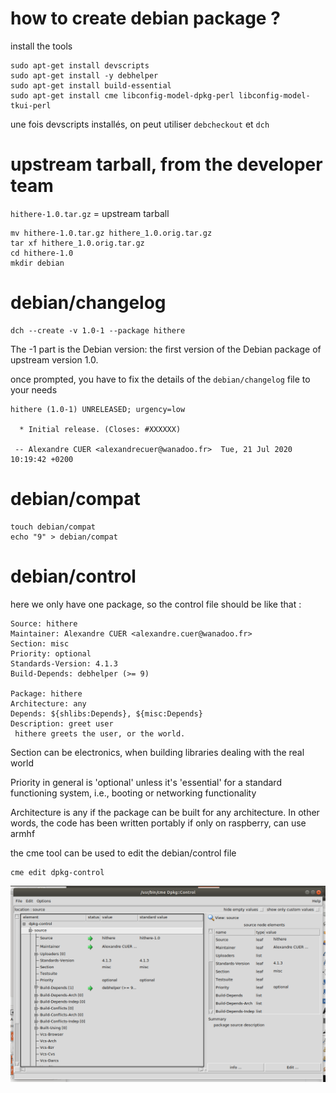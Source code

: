 # how to create debian package ?

install the tools
```
sudo apt-get install devscripts
sudo apt-get install -y debhelper
sudo apt-get install build-essential
sudo apt-get install cme libconfig-model-dpkg-perl libconfig-model-tkui-perl
```
une fois devscripts installés, on peut utiliser `debcheckout` et `dch`

# upstream tarball, from the developer team

`hithere-1.0.tar.gz` = upstream tarball

```
mv hithere-1.0.tar.gz hithere_1.0.orig.tar.gz
tar xf hithere_1.0.orig.tar.gz
cd hithere-1.0
mkdir debian
```
# debian/changelog
```
dch --create -v 1.0-1 --package hithere
```
The -1 part is the Debian version: the first version of the Debian package of upstream version 1.0.

once prompted, you have to fix the details of the `debian/changelog` file to your needs
```
hithere (1.0-1) UNRELEASED; urgency=low   

  * Initial release. (Closes: #XXXXXX)

 -- Alexandre CUER <alexandrecuer@wanadoo.fr>  Tue, 21 Jul 2020 10:19:42 +0200
```
# debian/compat
```
touch debian/compat
echo "9" > debian/compat
```
# debian/control

here we only have one package, so the control file should be like that :

```
Source: hithere
Maintainer: Alexandre CUER <alexandre.cuer@wanadoo.fr>
Section: misc
Priority: optional
Standards-Version: 4.1.3
Build-Depends: debhelper (>= 9)

Package: hithere
Architecture: any
Depends: ${shlibs:Depends}, ${misc:Depends}
Description: greet user
 hithere greets the user, or the world.
```
Section can be electronics, when building libraries dealing with the real world

Priority in general is 'optional' unless it's 'essential' for a standard functioning system, i.e., booting or networking functionality

Architecture is any if the package can be built for any architecture. In other words, the code has been written portably
if only on raspberry, can use armhf

the cme tool can be used to edit the debian/control file

```
cme edit dpkg-control
```
![](images/cme.png)
